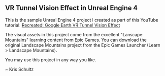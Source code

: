 ## VR Tunnel Vision Effect in Unreal Engine 4

This is the sample Unreal Engine 4 project I created as part of this YouTube tutorial: [Recreated: Google Earth VR Tunnel Vision Effect](tbd)

The visual assets in this project come from the excellent "Lanscape Mountains" learning content from Epic Games. You can download the original Landscape Mountains project from the Epic Games Launcher (Learn > Landscape Mountains).

You may use this project in any way you like.

~ Kris Schultz